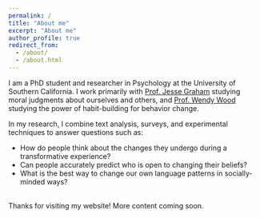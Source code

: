```yaml
---
permalink: /
title: "About me"
excerpt: "About me"
author_profile: true
redirect_from: 
  - /about/
  - /about.html
---
```


I am a PhD student and researcher in Psychology at the University of Southern California. I work primarily with <a href="http://eccles.utah.edu/team/jesse-graham/">Prof. Jesse Graham</a> studying moral judgments about ourselves and others, and <a href="http://dornsife.usc.edu/wendy-wood/">Prof. Wendy Wood</a> studying the power of habit-building for behavior change.

In my research, I combine text analysis, surveys, and experimental techniques to answer questions such as: 
<br>
<ul>
  <li>How do people think about the changes they undergo during a transformative experience?</li>
  <li>Can people accurately predict who is open to changing their beliefs?</li>
  <li>What is the best way to change our own language patterns in socially-minded ways?</li> 
</ul>
<br>
 Thanks for visiting my website! More content coming soon.
